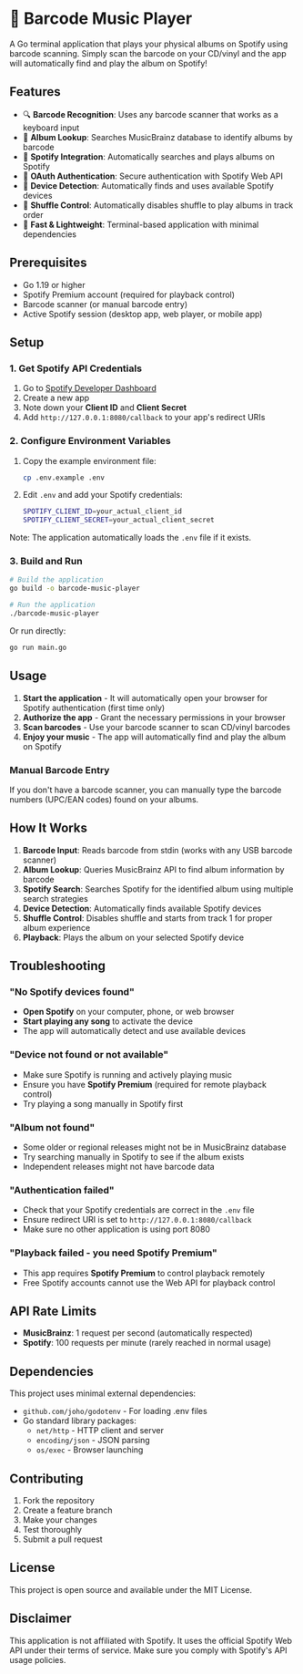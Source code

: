 # 🎵 Barcode Music Player

A Go terminal application that plays your physical albums on Spotify using barcode scanning. Simply scan the barcode on your CD/vinyl and the app will automatically find and play the album on Spotify!

## Features

- 🔍 **Barcode Recognition**: Uses any barcode scanner that works as a keyboard input
- 📀 **Album Lookup**: Searches MusicBrainz database to identify albums by barcode
- 🎵 **Spotify Integration**: Automatically searches and plays albums on Spotify
- 🔐 **OAuth Authentication**: Secure authentication with Spotify Web API
- 📱 **Device Detection**: Automatically finds and uses available Spotify devices
- 🔀 **Shuffle Control**: Automatically disables shuffle to play albums in track order
- 🚀 **Fast & Lightweight**: Terminal-based application with minimal dependencies

## Prerequisites

- Go 1.19 or higher
- Spotify Premium account (required for playback control)
- Barcode scanner (or manual barcode entry)
- Active Spotify session (desktop app, web player, or mobile app)

## Setup

### 1. Get Spotify API Credentials

1. Go to [Spotify Developer Dashboard](https://developer.spotify.com/dashboard/applications)
2. Create a new app
3. Note down your **Client ID** and **Client Secret**
4. Add `http://127.0.0.1:8080/callback` to your app's redirect URIs

### 2. Configure Environment Variables

1. Copy the example environment file:

   ```bash
   cp .env.example .env
   ```

2. Edit `.env` and add your Spotify credentials:
   ```bash
   SPOTIFY_CLIENT_ID=your_actual_client_id
   SPOTIFY_CLIENT_SECRET=your_actual_client_secret
   ```

Note: The application automatically loads the `.env` file if it exists.

### 3. Build and Run

```bash
# Build the application
go build -o barcode-music-player

# Run the application
./barcode-music-player
```

Or run directly:

```bash
go run main.go
```

## Usage

1. **Start the application** - It will automatically open your browser for Spotify authentication (first time only)
2. **Authorize the app** - Grant the necessary permissions in your browser
3. **Scan barcodes** - Use your barcode scanner to scan CD/vinyl barcodes
4. **Enjoy your music** - The app will automatically find and play the album on Spotify

### Manual Barcode Entry

If you don't have a barcode scanner, you can manually type the barcode numbers (UPC/EAN codes) found on your albums.

## How It Works

1. **Barcode Input**: Reads barcode from stdin (works with any USB barcode scanner)
2. **Album Lookup**: Queries MusicBrainz API to find album information by barcode
3. **Spotify Search**: Searches Spotify for the identified album using multiple search strategies
4. **Device Detection**: Automatically finds available Spotify devices
5. **Shuffle Control**: Disables shuffle and starts from track 1 for proper album experience
6. **Playback**: Plays the album on your selected Spotify device

## Troubleshooting

### "No Spotify devices found"

- **Open Spotify** on your computer, phone, or web browser
- **Start playing any song** to activate the device
- The app will automatically detect and use available devices

### "Device not found or not available"

- Make sure Spotify is running and actively playing music
- Ensure you have **Spotify Premium** (required for remote playback control)
- Try playing a song manually in Spotify first

### "Album not found"

- Some older or regional releases might not be in MusicBrainz database
- Try searching manually in Spotify to see if the album exists
- Independent releases might not have barcode data

### "Authentication failed"

- Check that your Spotify credentials are correct in the `.env` file
- Ensure redirect URI is set to `http://127.0.0.1:8080/callback`
- Make sure no other application is using port 8080

### "Playback failed - you need Spotify Premium"

- This app requires **Spotify Premium** to control playback remotely
- Free Spotify accounts cannot use the Web API for playback control

## API Rate Limits

- **MusicBrainz**: 1 request per second (automatically respected)
- **Spotify**: 100 requests per minute (rarely reached in normal usage)

## Dependencies

This project uses minimal external dependencies:

- `github.com/joho/godotenv` - For loading .env files
- Go standard library packages:
  - `net/http` - HTTP client and server
  - `encoding/json` - JSON parsing
  - `os/exec` - Browser launching

## Contributing

1. Fork the repository
2. Create a feature branch
3. Make your changes
4. Test thoroughly
5. Submit a pull request

## License

This project is open source and available under the MIT License.

## Disclaimer

This application is not affiliated with Spotify. It uses the official Spotify Web API under their terms of service. Make sure you comply with Spotify's API usage policies.

